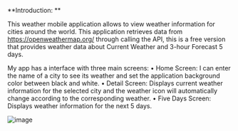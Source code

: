 **Introduction: **

This weather mobile application allows  to view weather information for cities around the world. This application retrieves data from https://openweathermap.org/ through calling the API, this is a free version that provides weather data about Current Weather and 3-hour Forecast 5 days.

My app has a interface with three main screens: 
•	Home Screen: I can enter the name of a city to see its weather and set the application background color between black and white.
•	Detail Screen: Displays current weather information for the selected city and the weather icon will automatically change according to the corresponding weather.
•	Five Days Screen: Displays weather information for the next 5 days. 


![image](https://github.com/hoanpham17/final_portfolio/assets/79062598/a6717558-9135-4d4a-b84d-4a0a6a4543d5)

